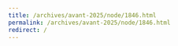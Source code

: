 ```yaml
---
title: /archives/avant-2025/node/1846.html
permalink: /archives/avant-2025/node/1846.html
redirect: /
---
```

